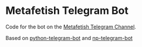 # Metafetish Telegram Bot

Code for the bot on the [Metafetish Telegram Channel](http://telegram.me/metafetish). 

Based on [python-telegram-bot](http://github.com/python-telegram-bot/python-telegram-bot) and [np-telegram-bot](http://github.com/qdot/np-telegram-bot)
